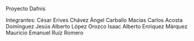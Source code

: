 Proyecto Dafnis

Integrantes:
César Erives Chávez
Ángel Carballo Macías
Carlos Acosta Domínguez
Jesús Alberto López Orozco
Isaac Alberto Enriquez Márquez
Mauricio Emanuel Ruíz Romero
